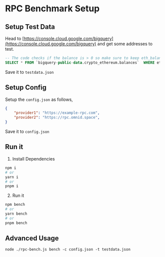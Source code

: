 # RPC Benchmark Setup

## Setup Test Data

Head to [https://console.cloud.google.com/bigquery](https://console.cloud.google.com/bigquery) and get some addresses to test.

```sql
-- The code checks if the balance is > 0 so make sure to keep eth_balance atleast > 0
SELECT * FROM `bigquery-public-data.crypto_ethereum.balances`  WHERE eth_balance > 1000000000000000000 LIMIT 1000
```

Save it to `testdata.json`

## Setup Config

Setup the `config.json` as follows,

```json
{
    "provider1": "https://example-rpc.com",
    "provider2": "https://rpc.omnid.space",
}
```

Save it to `config.json`

## Run it

1. Install Dependencies
```bash
npm i
# or
yarn i
# or
pnpm i
```

2. Run it
```bash
npm bench
# or
yarn bench
# or
pnpm bench
```

## Advanced Usage

```
node ./rpc-bench.js bench -c config.json -t testdata.json
```

